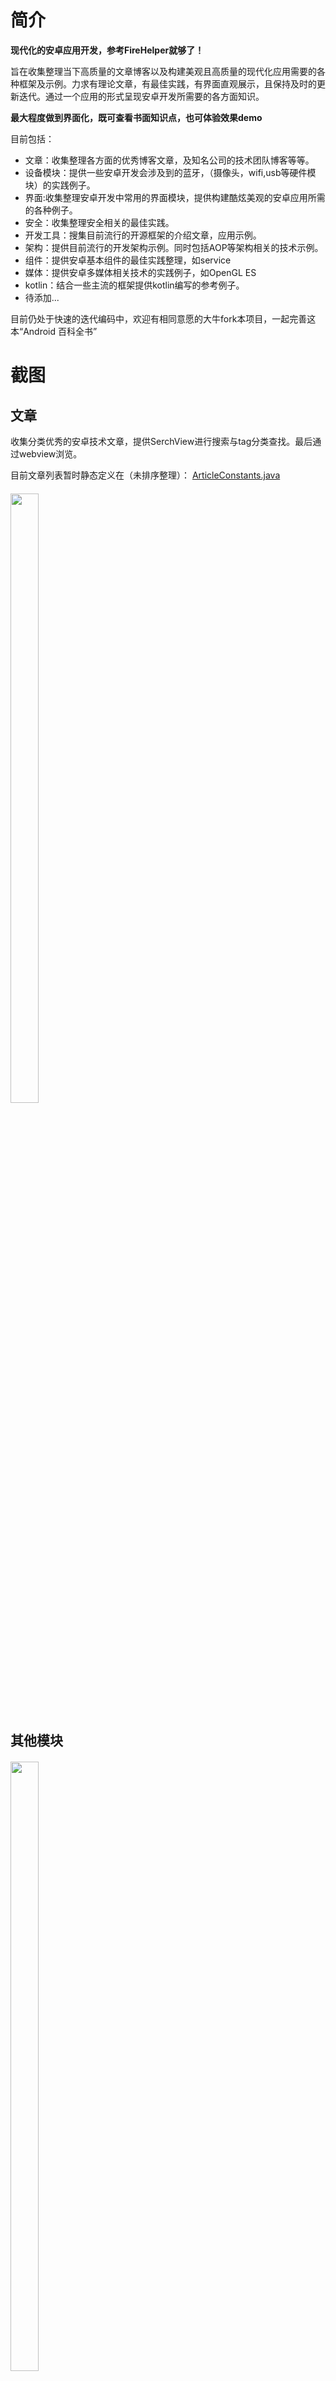 # 简介
**现代化的安卓应用开发，参考FireHelper就够了！**

旨在收集整理当下高质量的文章博客以及构建美观且高质量的现代化应用需要的各种框架及示例。力求有理论文章，有最佳实践，有界面直观展示，且保持及时的更新迭代。通过一个应用的形式呈现安卓开发所需要的各方面知识。

**最大程度做到界面化，既可查看书面知识点，也可体验效果demo**

目前包括：

- 文章：收集整理各方面的优秀博客文章，及知名公司的技术团队博客等等。
- 设备模块：提供一些安卓开发会涉及到的蓝牙，（摄像头，wifi,usb等硬件模块）的实践例子。
- 界面:收集整理安卓开发中常用的界面模块，提供构建酷炫美观的安卓应用所需的各种例子。
- 安全：收集整理安全相关的最佳实践。
- 开发工具：搜集目前流行的开源框架的介绍文章，应用示例。
- 架构：提供目前流行的开发架构示例。同时包括AOP等架构相关的技术示例。
- 组件：提供安卓基本组件的最佳实践整理，如service
- 媒体：提供安卓多媒体相关技术的实践例子，如OpenGL ES
- kotlin：结合一些主流的框架提供kotlin编写的参考例子。
- 待添加...

目前仍处于快速的迭代编码中，欢迎有相同意愿的大牛fork本项目，一起完善这本“Android 百科全书”


# 截图
## 文章
收集分类优秀的安卓技术文章，提供SerchView进行搜索与tag分类查找。最后通过webview浏览。

目前文章列表暂时静态定义在（未排序整理）：
[ArticleConstants.java](https://github.com/wuyuanqing527/FireHelper/blob/master/app/src/main/java/com/wyq/firehelper/article/ArticleConstants.java "ArticleConstants")
<div style="margin-top:20px">
<img src="https://i.imgur.com/oqLv0dN.png" width="30%" height="50%"/>
</div>

## 其他模块

<div style="margin-top:20px">
<img src="https://i.imgur.com/DJ8Bu5G.png" width="30%" height="50%"/>
</div>

<div style="margin-top:20px;">
<img src="https://i.imgur.com/BMKUgRj.png" width="30%" height="50%"/>
</div>

<div style="margin-top:20px;">
<img src="https://i.imgur.com/L9IJJS8.png" width="30%" height="50%"/>
</div>

<div style="margin-top:20px;">
<img src="https://i.imgur.com/ZjUxFn9.png" width="30%" height="50%"/>
</div>

#### 计划

持续追踪 ：[googlesamples](https://github.com/googlesamples "googlesamples")

1. 文章

	将目前静态的文章升级为可以添加删除,可以添加稍后查看并在首页展示稍后查看文章链接，首页文章模块顶部单独一行。有条件可考虑云端存储文章列表。
	优化webview加载体验。

2. 设备模块
	
	完善蓝牙，摄像头，wifi,usb等硬件模块

3. 界面
	
	优化展现方式，收集更多例子，支持搜索

4. 安全
	
	增加APP安全方面的例子，如：源代码加固，通信安全

5. 开发工具
	
	完善各个未完成的模块，完善android jitpack,androidX等官方组件的整理

6. 架构
	
	[android-architecture-components](https://github.com/googlesamples/android-architecture-components "android-architecture-components")
	
	[android-sunflower](https://github.com/googlesamples/android-sunflower "android-sunflower")

	完善AOP实现无埋点数据统计例子

7. kotlin
	
	flutter,React Native,weex等文章例子


